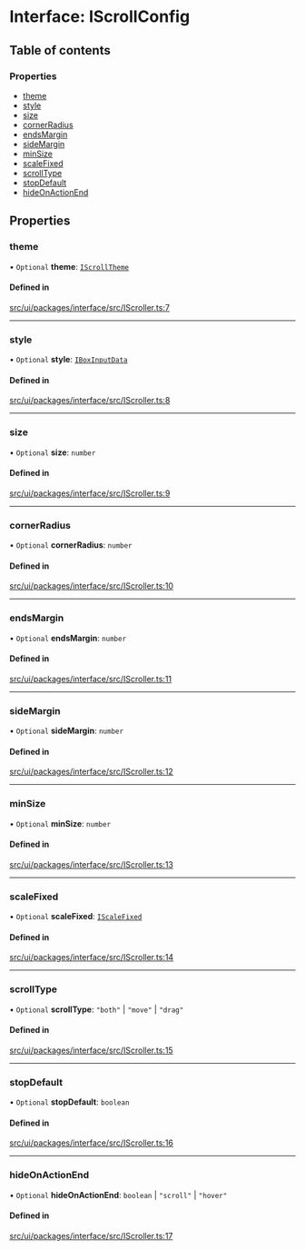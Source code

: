# Interface: IScrollConfig

## Table of contents

### Properties

- [theme](IScrollConfig.md#theme)
- [style](IScrollConfig.md#style)
- [size](IScrollConfig.md#size)
- [cornerRadius](IScrollConfig.md#cornerradius)
- [endsMargin](IScrollConfig.md#endsmargin)
- [sideMargin](IScrollConfig.md#sidemargin)
- [minSize](IScrollConfig.md#minsize)
- [scaleFixed](IScrollConfig.md#scalefixed)
- [scrollType](IScrollConfig.md#scrolltype)
- [stopDefault](IScrollConfig.md#stopdefault)
- [hideOnActionEnd](IScrollConfig.md#hideonactionend)

## Properties

### theme

• `Optional` **theme**: [`IScrollTheme`](../modules.md#iscrolltheme)

#### Defined in

[src/ui/packages/interface/src/IScroller.ts:7](https://github.com/leaferjs/leafer-ui/blob/bf25826307b66b28129b03872bb2832c8787db48/packages/interface/src/IScroller.ts#L7)

___

### style

• `Optional` **style**: [`IBoxInputData`](IBoxInputData.md)

#### Defined in

[src/ui/packages/interface/src/IScroller.ts:8](https://github.com/leaferjs/leafer-ui/blob/bf25826307b66b28129b03872bb2832c8787db48/packages/interface/src/IScroller.ts#L8)

___

### size

• `Optional` **size**: `number`

#### Defined in

[src/ui/packages/interface/src/IScroller.ts:9](https://github.com/leaferjs/leafer-ui/blob/bf25826307b66b28129b03872bb2832c8787db48/packages/interface/src/IScroller.ts#L9)

___

### cornerRadius

• `Optional` **cornerRadius**: `number`

#### Defined in

[src/ui/packages/interface/src/IScroller.ts:10](https://github.com/leaferjs/leafer-ui/blob/bf25826307b66b28129b03872bb2832c8787db48/packages/interface/src/IScroller.ts#L10)

___

### endsMargin

• `Optional` **endsMargin**: `number`

#### Defined in

[src/ui/packages/interface/src/IScroller.ts:11](https://github.com/leaferjs/leafer-ui/blob/bf25826307b66b28129b03872bb2832c8787db48/packages/interface/src/IScroller.ts#L11)

___

### sideMargin

• `Optional` **sideMargin**: `number`

#### Defined in

[src/ui/packages/interface/src/IScroller.ts:12](https://github.com/leaferjs/leafer-ui/blob/bf25826307b66b28129b03872bb2832c8787db48/packages/interface/src/IScroller.ts#L12)

___

### minSize

• `Optional` **minSize**: `number`

#### Defined in

[src/ui/packages/interface/src/IScroller.ts:13](https://github.com/leaferjs/leafer-ui/blob/bf25826307b66b28129b03872bb2832c8787db48/packages/interface/src/IScroller.ts#L13)

___

### scaleFixed

• `Optional` **scaleFixed**: [`IScaleFixed`](../modules.md#iscalefixed)

#### Defined in

[src/ui/packages/interface/src/IScroller.ts:14](https://github.com/leaferjs/leafer-ui/blob/bf25826307b66b28129b03872bb2832c8787db48/packages/interface/src/IScroller.ts#L14)

___

### scrollType

• `Optional` **scrollType**: ``"both"`` \| ``"move"`` \| ``"drag"``

#### Defined in

[src/ui/packages/interface/src/IScroller.ts:15](https://github.com/leaferjs/leafer-ui/blob/bf25826307b66b28129b03872bb2832c8787db48/packages/interface/src/IScroller.ts#L15)

___

### stopDefault

• `Optional` **stopDefault**: `boolean`

#### Defined in

[src/ui/packages/interface/src/IScroller.ts:16](https://github.com/leaferjs/leafer-ui/blob/bf25826307b66b28129b03872bb2832c8787db48/packages/interface/src/IScroller.ts#L16)

___

### hideOnActionEnd

• `Optional` **hideOnActionEnd**: `boolean` \| ``"scroll"`` \| ``"hover"``

#### Defined in

[src/ui/packages/interface/src/IScroller.ts:17](https://github.com/leaferjs/leafer-ui/blob/bf25826307b66b28129b03872bb2832c8787db48/packages/interface/src/IScroller.ts#L17)

